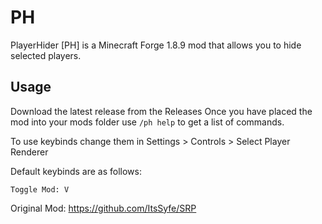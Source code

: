 # PH
PlayerHider [PH] is a Minecraft Forge 1.8.9 mod that allows you to hide selected players.

## Usage
Download the latest release from the Releases
Once you have placed the mod into your mods folder use ``/ph help`` to get a list of commands.

To use keybinds change them in Settings > Controls > Select Player Renderer

Default keybinds are as follows:

```
Toggle Mod: V
```

Original Mod:
https://github.com/ItsSyfe/SRP
